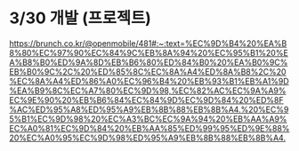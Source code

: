 # 3/30 개발 (프로젝트)








<https://brunch.co.kr/@openmobile/481#:~:text=%EC%9D%B4%20%EA%B8%80%EC%97%90%EC%84%9C%EB%8A%94%20%EC%95%B1%20%EA%B8%B0%ED%9A%8D%EB%B6%80%ED%84%B0%20%EA%B0%9C%EB%B0%9C%2C%20%ED%85%8C%EC%8A%A4%ED%8A%B8%2C%20%EC%8A%A4%ED%86%A0%EC%96%B4%20%EB%93%B1%EB%A1%9D%EA%B9%8C%EC%A7%80%EC%9D%98,%EC%82%AC%EC%9A%A9%EC%9E%90%20%EB%B6%84%EC%84%9D%EC%9D%84%20%ED%8F%AC%ED%95%A8%ED%95%A9%EB%8B%88%EB%8B%A4.%20%EC%95%B1%EC%9D%98%20%EC%A3%BC%EC%9A%94%20%EB%AA%A9%EC%A0%81%EC%9D%84%20%EB%AA%85%ED%99%95%ED%9E%88%20%EC%A0%95%EC%9D%98%ED%95%A9%EB%8B%88%EB%8B%A4.>
